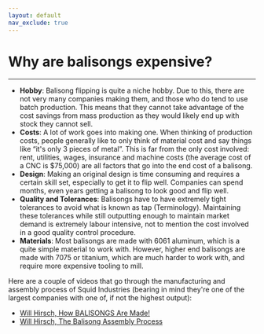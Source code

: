 ```yaml
---
layout: default
nav_exclude: true
---
```


# Why are balisongs expensive?
---

- **Hobby**: Balisong flipping is quite a niche hobby. Due to this, there are not very many companies making them, and those who do tend to use batch production. This means that they cannot take advantage of the cost savings from mass production as they would likely end up with stock they cannot sell.
- **Costs**: A lot of work goes into making one. When thinking of production costs, people generally like to only think of material cost and say things like “it's only 3 pieces of metal”. This is far from the only cost involved: rent, utilities, wages, insurance and machine costs (the average cost of a CNC is $75,000) are all factors that go into the end cost of a balisong.
- **Design**: Making an original design is time consuming and requires a certain skill set, especially to get it to flip well. Companies can spend months, even years getting a balisong to look good and flip well.
- **Quality and Tolerances**: Balisongs have to have extremely tight tolerances to avoid what is known as tap (⁠Terminology). Maintaining  these tolerances while still outputting enough to maintain market demand is extremely labour intensive, not to mention the cost involved in a good quality control procedure.
- **Materials**: Most balisongs are made with 6061 aluminum, which is a quite simple material to work with. However, higher end balisongs are made with 7075 or titanium, which are much harder to work with, and require more expensive tooling to mill.


Here are a couple of videos that go through the manufacturing and assembly process of Squid Industries (bearing in mind they're one of the largest companies with one of, if not the highest output):
- [Will Hirsch, How BALISONGS Are Made!](https://www.youtube.com/watch?v=aSMf0Us8yqA)
- [Will Hirsch, The Balisong Assembly Process](https://www.youtube.com/watch?v=kQbhgPf_R-0)
